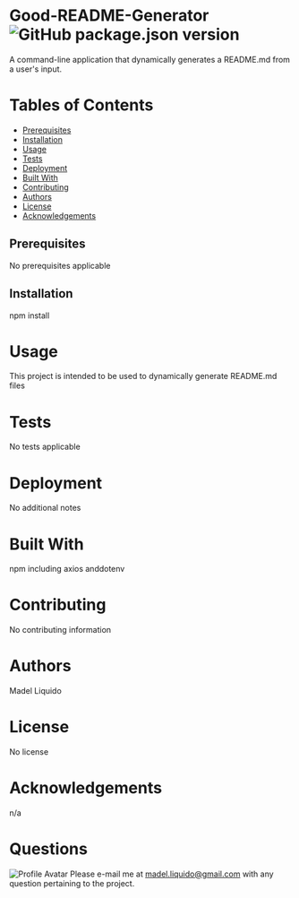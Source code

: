 
# Good-README-Generator![GitHub package.json version](https://img.shields.io/github/package-json/v/madel-liquido/Good-README-Generator)
A command-line application that dynamically generates a README.md from a user's input.

# Tables of Contents
* [Prerequisites](#prerequisites)
* [Installation](#installation)
* [Usage](#usage)
* [Tests](#tests)
* [Deployment](#deployment)
* [Built With](#builtWith)
* [Contributing](#contribute)
* [Authors](#authors)
* [License](#license)
* [Acknowledgements](#acknowledgements)

## Prerequisites 
No prerequisites applicable
## Installation
npm install
# Usage
This project is intended to be used to dynamically generate README.md files
# Tests
No tests applicable
# Deployment
No additional notes
# Built With
npm including axios anddotenv
# Contributing
No contributing information
# Authors
Madel Liquido
# License
No license
# Acknowledgements
n/a

# Questions

![Profile Avatar](https://avatars1.githubusercontent.com/u/58377889?v=4)
Please e-mail me at madel.liquido@gmail.com with any question pertaining to the project.
